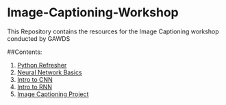 # Image-Captioning-Workshop
This Repository contains the resources for the Image Captioning workshop conducted by GAWDS

##Contents:
1. [Python Refresher](python_basics/README.md)
2. [Neural Network Basics](nn_basics/README.md)
3. [Intro to CNN](CNN/README.md)
4. [Intro to RNN](RNN/README.md)
5. [Image Captioning Project](image-captioning/README.md)
